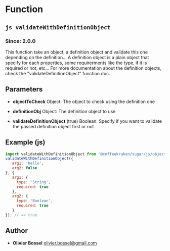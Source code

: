 
# Function


## ```js validateWithDefinitionObject ```
### Since: 2.0.0

This function take an object, a definition object and validate this one depending on the definition...
A definition object is a plain object that specify for each properties, some requirerments like the type, if it is required or not, etc...
For more documentation about the definition objects, check the "validateDefinitionObject" function doc.

## Parameters

- **objectToCheck**  Object: The object to check using the definition one

- **definitionObj**  Object: The definition object to use

- **validateDefinitionObject** (true) Boolean: Specify if you want to validate the passed definition object first or not



## Example (js)

```js
import validateWithDefinitionObject from '@coffeekraken/sugar/js/object/validateWithDefinitionObject';
validateWithDefinitionObject({
   arg1: 'hello',
   arg2: false
}, {
   arg1: {
     type: 'String',
     required: true
   },
   arg2: {
     type: 'Boolean',
     required: true
   }
}); // => true
```


## Author
- **Olivier Bossel** <a href="mailto:olivier.bossel@gmail.com">olivier.bossel@gmail.com</a> 



